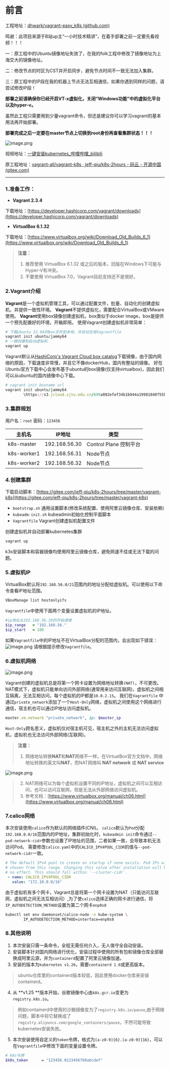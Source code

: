 # 前言

工程地址：[dhwark/vagrant-easy_k8s (github.com)](https://github.com/dhwark/vagrant-easy_k8s)

鸣谢：此项目来源于B站up主“一小时技术精讲”，在着手部署之前一定要先看视频！！！

一：原工程中的Ubuntu镜像地址失效了，在我的folk工程中修改了镜像地址为上海交大的镜像地址。

二：修改节点的时区为CST并开启同步，避免节点时间不一致无法加入集群。

三：原工程中的IP段在我的机器上节点无法互相通信，如果你遇到同样的问题，请尝试修改IP段！

**部署之前请确保你已经开启VT-x虚拟化，关闭“Windows功能”中的虚拟化平台以及hyper-v。**

虽然此工程只需要用到少量vagrant命令，但还是建议你可以学习vagrant的基本用法再开始部署。

**部署完成之后一定要在master节点上切换到root身份再查看集群状态！！！**

![image.png](picture/kubectl_get_nodes.png)

视频地址：[一键安装kubernetes_哔哩哔哩_bilibili](https://www.bilibili.com/video/BV15P411F7Qv?p=1)

原工程地址：[vagrant-all/vagrant-k8s · jeff-qiu/k8s-2hours - 码云 - 开源中国 (gitee.com)](https://gitee.com/jeff-qiu/k8s-2hours/tree/master/vagrant-all/vagrant-k8s)

--------------------------------------------------------------------------------
### 1.准备工作：

- **Vagrant 2.3.4**

下载地址：[https://developer.hashicorp.com/vagrant/downloads](https://developer.hashicorp.com/vagrant/downloads)

- **VirtualBox 6.1.32**

下载地址：[https://www.virtualbox.org/wiki/Download_Old_Builds_6_1](https://www.virtualbox.org/wiki/Download_Old_Builds_6_1)

> **注意：**
> 
> 1. 推荐使用 VirtualBox 6.1.32 或之后的版本，旧版在Windows下可能与Hyper-V有冲突。
> 2. 不要使用 VirtualBox 7.0，Vagrant目前支持还不是很好。

### 2.Vagrant介绍

**Vagrant**是一个虚拟机管理工具，可以通过配置文件，批量、自动化的创建虚拟机，并提供一致性环境。
**Vagrant**不提供虚拟化，需要配合VirtualBox或VMware使用。
**Vagrant**使用box镜像创建虚拟机，box类似于docker image，box是提供一个预先配置好的环境，开箱即用。
使用Vagrant创建虚拟机非常简单：

```ruby
# 下载ubuntu 22.04的box文件到本地，并自动生成Vagrantfile
vagrant init ubuntu/jammy64
# 一键创建和启动虚拟机
vagrant up
```

Vagrant默认从[HashiCorp's Vagrant Cloud box catalog](https://vagrantcloud.com/boxes/search)下载镜像，由于国内网络的原因，下载速度非常慢，并且它不像dockerHub，国内有整站的镜像。
好在Ubuntu官方下载中心会发布基于ubuntu的box镜像(仅支持virtualbox)，因此我们可以从ubuntu的国内镜像中心下载。

```ruby
# vagrant init boxname url
vagrant init ubuntu/jammy64 
        \https://s3.jcloud.sjtu.edu.cn/899a892efef34b1b944a19981040f55b-oss01/rsync/ubuntu-cloud-images/2675059070fdea94648b15eb4f302d8771fe0fac
```

### 3.集群规划

用户名：`root`   密码：`123456`

| **主机名**  | **IP地址**    | **类型**               |
| ----------- | ------------- | ---------------------- |
| k8s-master  | 192.168.56.30 | Control Plane 控制平台 |
| k8s-worker1 | 192.168.56.31 | Node节点               |
| k8s-worker2 | 192.168.56.32 | Node节点               |

### 4.创建集群

下载启动脚本：[https://gitee.com/jeff-qiu/k8s-2hours/tree/master/vagrant-k8s](https://gitee.com/jeff-qiu/k8s-2hours/tree/master/vagrant-k8s)

- `bootstrap.sh`    通用设置脚本(修改系统配置、使用阿里云镜像仓库、安装依赖)
- `kubeadm-init.sh`  kubeadmin初始化控制平面脚本
- `Vagrantfile`  Vagrant创建虚拟机配置文件

创建虚拟机并自动部署kubernetes集群

```bash
vagrant up
```

k3s安装脚本和容器镜像均使用阿里云镜像仓库，避免网速不佳或无法下载的问题。

### 5.虚拟机IP

VirtualBox默认将`192.168.56.0/21`范围内的地址分配给虚拟机。可以使用以下命令查看IP地址范围。

```bash
VBoxManage list hostonlyifs
```

`Vagrantfile`中使用下面两个变量设置虚拟机的IP地址。

```ruby
#ip地址从192.168.56.20的开始递增
$ip_range   = "192.168.56."
$ip_start   = 100
```

如果`Vagrantfile`中的IP地址不在VirtualBox分配的范围内，会出现如下错误：
![image.png](picture/vagrant-ip-range.png)
请根据提示修改`Vagrantfile`。

### 6.虚拟机网络

![image.png](picture/vagrant-network.png)

Vagrant创建的虚拟机总是将第一个网卡设置为网络地址转换`(NAT)`，不可更改。
NAT模式下，虚拟机只能单向访问外部网络(通常用来访问互联网)，虚拟机之间相互隔离，无法互相访问，每个虚拟机的IP都是`10.0.2.15`。
我们在`Vagrantfile` 中通过`private_network`添加了一个`Host-Only`网络，虚拟机之间使用这个网络进行通信，宿主机也可以通过IP地址访问虚拟机。

```ruby
master.vm.network "private_network", ip: $master_ip
```

`Host-Only`顾名思义，虚拟机仅对宿主机可见，宿主机之外的主机无法访问虚拟机，虚拟机也无法访问外部网络(互联网)。

> **注意：**
> 
> 1. 网络地址转换**NAT**和**NAT**网络不一样。在VirtualBox官方文档中，网络地址转换的英文叫**NAT**，而NAT网络叫 **NAT network** 或 **NAT service**

![image.png](picture/vagrant-virtualbox-net.png)

> 2. NAT网络可以为每个虚拟机设置不同的IP地址，虚拟机之间可以互相访问，也可以访问互联网，但是无法从外部网络访问虚拟机。
> 3. 参考文档：[https://www.virtualbox.org/manual/ch06.html](https://www.virtualbox.org/manual/ch06.html)

### 7.calico网络

本次安装使用`calico`作为默认的网络插件(CNI)。
`calico`默认为`Pod`分配`192.168.0.0/16`范围内的IP地址，集群初始化时，`kubeadmin init`命令通过`--pod-network-cidr`参数也设置了IP地址的范围，二者如果一致，会导致本机无法访问Pod。
需要修改`calico.yaml`中的`CALICO_IPV4POOL_CIDR`的值与`--pod-network-cidr`一致。

```yaml
# The default IPv4 pool to create on startup if none exists. Pod IPs will be
# chosen from this range. Changing this value after installation will have
# no effect. This should fall within `--cluster-cidr`.
 - name: CALICO_IPV4POOL_CIDR
   value: "172.10.0.0/16"
```

由于虚拟机有多个网卡，Vagrant总是将第一个网卡设置为NAT（只能访问互联网，虚拟机之间无法互相访问）,为了使`calico`选择正确的网卡进行通信，将`IP_AUTODETECTION_METHOD`设置为第二个网卡`enp0s8`

```bash
kubectl set env daemonset/calico-node -n kube-system \
        IP_AUTODETECTION_METHOD=interface=enp0s8
```

### 8.其他说明

1. 本次安装只需一条命令，全程无需任何介入，无人值守全自动安装。
2. 安装脚本针对国内网络进行优化，安装过程中使用的所有包和镜像仓库全部替换成阿里云源，并为`containerd`配置了阿里云镜像加速。
3. 安装的版本为`kubernetes v1.26`，需要`containerd 1.6`或更高版本。

> ubuntu仓库里的containerd版本较低，因此使用docker仓库来安装containerd。

4. 从 **v1.25 **版本开始，谷歌镜像中心由`k8s.gcr.io`变更为`registry.k8s.io`。

> 例如containerd中使用的沙箱镜像变为了`registry.k8s.io/pause`,由于网络问题，脚本中将它替换成了`registry.aliyuncs.com/google_containers/pause`，不然可能导致kubernetes安装失败。

5. 本次安装使用自定义的`token`令牌，格式为`[a-z0-9]{6}.[a-z0-9]{16}`，可以在`Vagrantfile`中修改下面的变量设置令牌。

```bash
# k8s令牌
$k8s_token      = "123456.0123456789abcdef"
```

